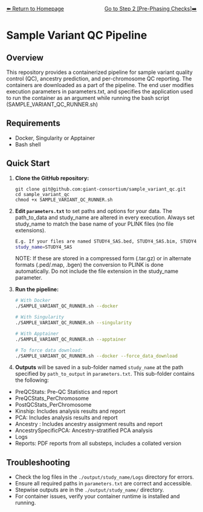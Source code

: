 ---
---
<div style="display: flex; justify-content: space-between; align-items: center;">
  <a href="./index.html">⬅️ Return to Homepage</a>
  <a href="./pre_phasing_checks.html">Go to Step 2 [Pre-Phasing Checks]➡️</a>
</div>

# Sample Variant QC Pipeline

## Overview

This repository provides a containerized pipeline for sample variant quality control (QC), ancestry prediction, and per-chromosome QC reporting. The containers are downloaded as a part of the pipeline. The end user modifies execution parameters in parameters.txt, and specifies the application used to run the container as an argument while running the bash script (SAMPLE_VARIANT_QC_RUNNER.sh)

## Requirements

- Docker, Singularity or Apptainer
- Bash shell

## Quick Start

1. **Clone the GitHub repository:**

   ```
   git clone git@github.com:giant-consortium/sample_variant_qc.git
   cd sample_variant_qc
   chmod +x SAMPLE_VARIANT_QC_RUNNER.sh
   ```

2. **Edit `parameters.txt`** to set paths and options for your data. The path_to_data and study_name are altered in every execution. Always set study_name to match the base name of your PLINK files (no file extensions).

   ```bash
   E.g. If your files are named STUDY4_SAS.bed, STUDY4_SAS.bim, STUDY4_SAS.fam
   study_name=STUDY4_SAS
   ```

   NOTE: If these are stored in a compressed form (.tar.gz) or in alternate formats (.ped/.map, .bgen) the conversion to PLINK is done automatically. Do not include the file extension in the study_name parameter.

3. **Run the pipeline:**

   ```bash
   # With Docker
   ./SAMPLE_VARIANT_QC_RUNNER.sh --docker

   # With Singularity
   ./SAMPLE_VARIANT_QC_RUNNER.sh --singularity

   # With Apptainer
   ./SAMPLE_VARIANT_QC_RUNNER.sh --apptainer

   # To force data download:
   ./SAMPLE_VARIANT_QC_RUNNER.sh --docker --force_data_download
   ```

4. **Outputs** will be saved in a sub-folder named `study_name` at the path specified by `path_to_output` in `parameters.txt`. This sub-folder contains the following:

- PreQCStats: Pre-QC Statistics and report
- PreQCStats_PerChromosome
- PostQCStats_PerChromosome
- Kinship: Includes analysis results and report
- PCA: Includes analysis results and report
- Ancestry : Includes ancestry assignment results and report
- AncestrySpecificPCA: Ancestry-stratified PCA analysis
- Logs
- Reports: PDF reports from all substeps, includes a collated version

## Troubleshooting

- Check the log files in the `./output/study_name/Logs` directory for errors.
- Ensure all required paths in `parameters.txt` are correct and accessible.
- Stepwise outputs are in the `./output/study_name/` directory.
- For container issues, verify your container runtime is installed and running.
